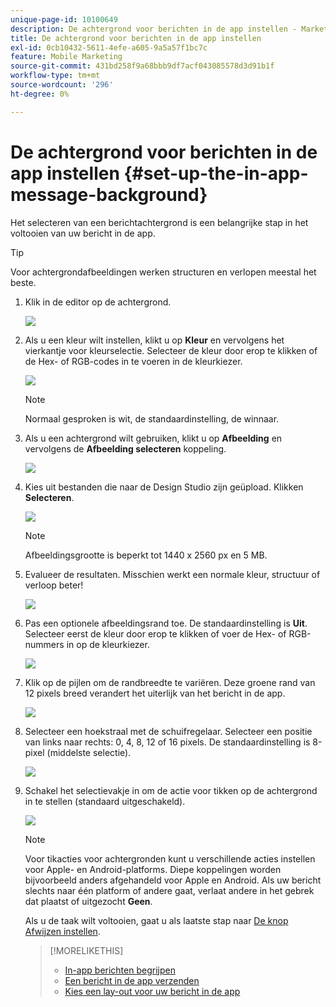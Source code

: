 ```yaml
---
unique-page-id: 10100649
description: De achtergrond voor berichten in de app instellen - Marketo Docs - Productdocumentatie
title: De achtergrond voor berichten in de app instellen
exl-id: 0cb10432-5611-4efe-a605-9a5a57f1bc7c
feature: Mobile Marketing
source-git-commit: 431bd258f9a68bbb9df7acf043085578d3d91b1f
workflow-type: tm+mt
source-wordcount: '296'
ht-degree: 0%

---
```


# De achtergrond voor berichten in de app instellen {#set-up-the-in-app-message-background}

Het selecteren van een berichtachtergrond is een belangrijke stap in het voltooien van uw bericht in de app.

>[!TIP]
>
>Voor achtergrondafbeeldingen werken structuren en verlopen meestal het beste.

1. Klik in de editor op de achtergrond.

   ![](assets/image2016-5-9-8-3a38-3a1.png)

1. Als u een kleur wilt instellen, klikt u op **Kleur** en vervolgens het vierkantje voor kleurselectie. Selecteer de kleur door erop te klikken of de Hex- of RGB-codes in te voeren in de kleurkiezer.

   ![](assets/image2016-5-9-8-3a46-3a59.png)

   >[!NOTE]
   >
   >Normaal gesproken is wit, de standaardinstelling, de winnaar.

1. Als u een achtergrond wilt gebruiken, klikt u op **Afbeelding** en vervolgens de **Afbeelding selecteren** koppeling.

   ![](assets/image2016-5-9-8-3a52-3a43.png)

1. Kies uit bestanden die naar de Design Studio zijn geüpload. Klikken **Selecteren**.

   ![](assets/image2016-5-9-9-3a0-3a2.png)

   >[!NOTE]
   >
   >Afbeeldingsgrootte is beperkt tot 1440 x 2560 px en 5 MB.

1. Evalueer de resultaten. Misschien werkt een normale kleur, structuur of verloop beter!

   ![](assets/image2016-5-9-9-3a2-3a33.png)

1. Pas een optionele afbeeldingsrand toe. De standaardinstelling is **Uit**. Selecteer eerst de kleur door erop te klikken of voer de Hex- of RGB-nummers in op de kleurkiezer.

   ![](assets/image2016-5-9-9-3a54-3a8.png)

1. Klik op de pijlen om de randbreedte te variëren. Deze groene rand van 12 pixels breed verandert het uiterlijk van het bericht in de app.

   ![](assets/image2016-5-9-9-3a58-3a38.png)

1. Selecteer een hoekstraal met de schuifregelaar. Selecteer een positie van links naar rechts: 0, 4, 8, 12 of 16 pixels. De standaardinstelling is 8-pixel (middelste selectie).

   ![](assets/image2016-5-6-9-3a39-3a28.png)

1. Schakel het selectievakje in om de actie voor tikken op de achtergrond in te stellen (standaard uitgeschakeld).

   ![](assets/image2016-5-9-10-3a6-3a10.png)

   >[!NOTE]
   >
   >Voor tikacties voor achtergronden kunt u verschillende acties instellen voor Apple- en Android-platforms. Diepe koppelingen worden bijvoorbeeld anders afgehandeld voor Apple en Android. Als uw bericht slechts naar één platform of andere gaat, verlaat andere in het gebrek dat plaatst of uitgezocht **Geen**.

   Als u de taak wilt voltooien, gaat u als laatste stap naar [De knop Afwijzen instellen](/help/marketo/product-docs/mobile-marketing/in-app-messages/creating-in-app-messages/set-up-the-dismiss-button-and-approve-the-message.md).

   >[!MORELIKETHIS]
   >
   >* [In-app berichten begrijpen](/help/marketo/product-docs/mobile-marketing/in-app-messages/understanding-in-app-messages.md)
   >* [Een bericht in de app verzenden](/help/marketo/product-docs/mobile-marketing/in-app-messages/sending-your-in-app-message/send-your-in-app-message.md)
   >* [Kies een lay-out voor uw bericht in de app](/help/marketo/product-docs/mobile-marketing/in-app-messages/creating-in-app-messages/choose-a-layout-for-your-in-app-message.md)
